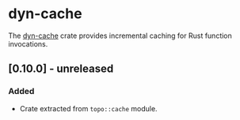# dyn-cache

The [dyn-cache](https://docs.rs/dyn-cache) crate provides incremental caching for Rust function
invocations.

<!-- categories: Added, Removed, Changed, Deprecated, Fixed, Security -->

## [0.10.0] - unreleased

### Added

- Crate extracted from `topo::cache` module.
